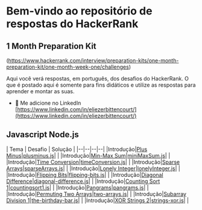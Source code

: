 # Bem-vindo ao repositório de respostas do HackerRank

## 1 Month Preparation Kit

(<https://www.hackerrank.com/interview/preparation-kits/one-month-preparation-kit/one-month-week-one/challenges>)

Aqui você verá respostas, em português, dos desafios do HackerRank.
O que é postado aqui é somente para fins didáticos e utilize as respostas para aprender e montar as suas.

- 📄 Me adicione no LinkedIn [https://www.linkedin.com/in/eliezerbittencourt/](https://www.linkedin.com/in/eliezerbittencourt/)

## Javascript Node.js

| Tema | Desafio | Solução |
|--|--|--|--|
|Introdução|[Plus Minus](https://www.hackerrank.com/challenges/one-month-preparation-kit-plus-minus)|[plusminus.js](https://github.com/ELIEZERBITTENCOURT/hackerrank-solution/blob/main/plusminus.js)| |
|Introdução|[Min-Max Sum](https://www.hackerrank.com/challenges/one-month-preparation-kit-mini-max-sum)|[miniMaxSum.js](https://github.com/ELIEZERBITTENCOURT/hackerrank-solution/blob/main/minMaxSum.js)|  |
|Introdução|[Time Conversion](https://www.hackerrank.com/challenges/one-month-preparation-kit-time-conversion)|[timeConversion.js](https://github.com/ELIEZERBITTENCOURT/hackerrank-solution/blob/main/timeConversion.js)|  |
|Introdução|[Sparse Arrays](https://www.hackerrank.com/challenges/one-month-preparation-kit-sparse-arrays)|[sparseArrays.js](https://github.com/ELIEZERBITTENCOURT/hackerrank-solution/blob/main/sparseArrays.js)|  |
|Introdução|[Lonely Integer](https://www.hackerrank.com/challenges/one-month-preparation-kit-lonely-integer)|[lonelyInteger.js](https://github.com/ELIEZERBITTENCOURT/hackerrank-solution/blob/main/lonelyInteger.js)|  |
|Introdução|[Flipping Bits](https://www.hackerrank.com/challenges/one-month-preparation-kit-flipping-bits)|[flipping-bits.js](https://github.com/ELIEZERBITTENCOURT/hackerrank-solution/blob/main/flipping-bits.js)|  |
|Introdução|[Diagonal Difference](https://www.hackerrank.com/challenges/one-month-preparation-kit-diagonal-difference)|[diagonal-difference.js](https://github.com/ELIEZERBITTENCOURT/hackerrank-solution/blob/main/diagonal-difference.js)|  |
|Introdução|[Counting Sort 1](https://www.hackerrank.com/challenges/one-month-preparation-kit-countingsort1)|[countingsort1.js](https://github.com/ELIEZERBITTENCOURT/hackerrank-solution/blob/main/countingsort1.js)|  |
|Introdução|[Pangrams](https://www.hackerrank.com/challenges/one-month-preparation-kit-pangrams)|[pangrams.js](https://github.com/ELIEZERBITTENCOURT/hackerrank-solution/blob/main/pangrams.js)|  |
|Introdução|[Permuting Two Arrays](https://www.hackerrank.com/challenges/one-month-preparation-kit-two-arrays)|[two-arrays.js](https://github.com/ELIEZERBITTENCOURT/hackerrank-solution/blob/main/two-arrays.js)|  |
|Introdução|[Subarray Division 1](https://www.hackerrank.com/challenges/one-month-preparation-kit-the-birthday-bar)|[the-birthday-bar.js](https://github.com/ELIEZERBITTENCOURT/hackerrank-solution/blob/main/the-birthday-bar.js)|  |
|Introdução|[XOR Strings 2](https://www.hackerrank.com/challenges/one-month-preparation-kit-strings-xor)|[strings-xor.js](https://github.com/ELIEZERBITTENCOURT/hackerrank-solution/blob/main/strings-xor.js)|  |
